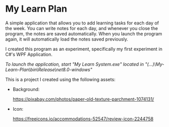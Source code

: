 # My Learn Plan

A simple application that allows you to add learning tasks for each day of the week. You can write notes for each day, and whenever you close the program, the notes are saved automatically. When you launch the program again, it will automatically load the notes saved previously. 

I created this program as an experiment, specifically my first experiment in C#'s WPF Application.

*To launch the application, start "My Learn System.exe" located in "(...)\My-Learn-Plan\bin\Release\net8.0-windows"*

This is a project I created using the following assets:
- Background:

  https://pixabay.com/photos/paper-old-texture-parchment-1074131/
- Icon:

  https://freeicons.io/accommodations-52547/review-icon-2244758
